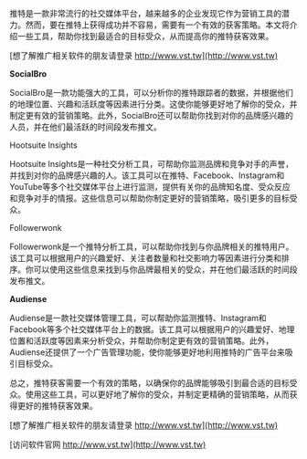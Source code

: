 推特是一款非常流行的社交媒体平台，越来越多的企业发现它作为营销工具的潜力。然而，要在推特上获得成功并不容易，需要有一个有效的获客策略。本文将介绍一些工具，帮助你找到最适合的目标受众，从而提高你的推特获客效果。

[想了解推广相关软件的朋友请登录 http://www.vst.tw](http://www.vst.tw)

**SocialBro**

SocialBro是一款功能强大的工具，可以分析你的推特跟踪者的数据，并根据他们的地理位置、兴趣和活跃度等因素进行分类。这使你能够更好地了解你的受众，并制定更有效的营销策略。此外，SocialBro还可以帮助你找到对你的品牌感兴趣的人员，并在他们最活跃的时间段发布推文。

Hootsuite Insights

Hootsuite Insights是一种社交分析工具，可帮助你监测品牌和竞争对手的声誉，并找到对你的品牌感兴趣的人。该工具可以在推特、Facebook、Instagram和YouTube等多个社交媒体平台上进行监测，提供有关你的品牌知名度、受众反应和竞争对手的情报。这些信息可以帮助你制定更好的营销策略，吸引更多的目标受众。

Followerwonk

Followerwonk是一个推特分析工具，可以帮助你找到与你品牌相关的推特用户。该工具可以根据用户的兴趣爱好、关注者数量和社交影响力等因素进行分类和排序。你可以使用这些信息来找到与你品牌最相关的受众，并在他们最活跃的时间段发布推文。

**Audiense**

Audiense是一款社交媒体管理工具，可以帮助你监测推特、Instagram和Facebook等多个社交媒体平台上的数据。该工具可以根据用户的兴趣爱好、地理位置和活跃度等因素来分析受众，并帮助你制定更有效的营销策略。此外，Audiense还提供了一个广告管理功能，使你能够更好地利用推特的广告平台来吸引目标受众。

总之，推特获客需要一个有效的策略，以确保你的品牌能够吸引到最合适的目标受众。使用这些工具，可以更好地了解你的受众，并制定更精确的营销策略，从而获得更好的推特获客效果。

[想了解推广相关软件的朋友请登录 http://www.vst.tw](http://www.vst.tw)


[访问软件官网 http://www.vst.tw](http://www.vst.tw)

